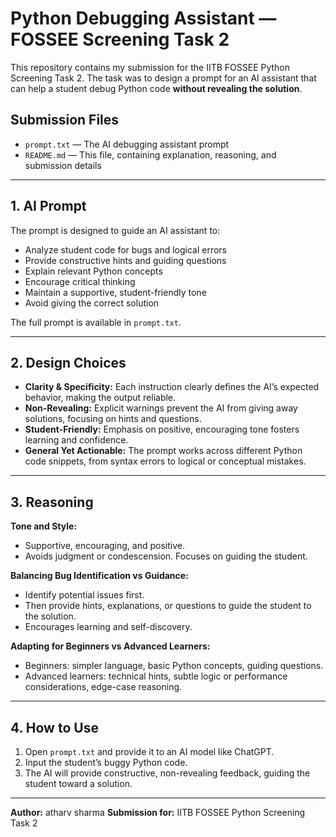 # Python Debugging Assistant — FOSSEE Screening Task 2

This repository contains my submission for the IITB FOSSEE Python Screening Task 2. The task was to design a prompt for an AI assistant that can help a student debug Python code **without revealing the solution**.

## Submission Files

- `prompt.txt` — The AI debugging assistant prompt
- `README.md` — This file, containing explanation, reasoning, and submission details

---

## 1. AI Prompt

The prompt is designed to guide an AI assistant to:

- Analyze student code for bugs and logical errors
- Provide constructive hints and guiding questions
- Explain relevant Python concepts
- Encourage critical thinking
- Maintain a supportive, student-friendly tone
- Avoid giving the correct solution

The full prompt is available in `prompt.txt`.

---

## 2. Design Choices

- **Clarity & Specificity:** Each instruction clearly defines the AI’s expected behavior, making the output reliable.
- **Non-Revealing:** Explicit warnings prevent the AI from giving away solutions, focusing on hints and questions.
- **Student-Friendly:** Emphasis on positive, encouraging tone fosters learning and confidence.
- **General Yet Actionable:** The prompt works across different Python code snippets, from syntax errors to logical or conceptual mistakes.

---

## 3. Reasoning

**Tone and Style:**  
- Supportive, encouraging, and positive.  
- Avoids judgment or condescension. Focuses on guiding the student.

**Balancing Bug Identification vs Guidance:**  
- Identify potential issues first.  
- Then provide hints, explanations, or questions to guide the student to the solution.  
- Encourages learning and self-discovery.

**Adapting for Beginners vs Advanced Learners:**  
- Beginners: simpler language, basic Python concepts, guiding questions.  
- Advanced learners: technical hints, subtle logic or performance considerations, edge-case reasoning.

---

## 4. How to Use

1. Open `prompt.txt` and provide it to an AI model like ChatGPT.  
2. Input the student’s buggy Python code.  
3. The AI will provide constructive, non-revealing feedback, guiding the student toward a solution.

---

**Author:** atharv sharma
**Submission for:** IITB FOSSEE Python Screening Task 2
